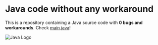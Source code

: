 # Java code without any workaround


This is a repository containing a Java source code with **0 bugs and workarounds**. Check [main.java](main.java)!

![Java Logo](https://i.imgur.com/OauunT9.png)
